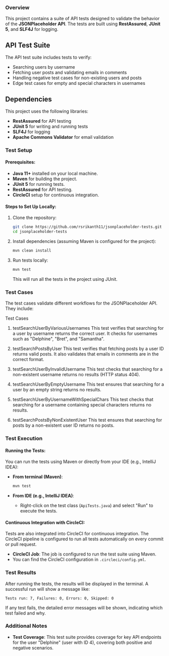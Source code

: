 ### **Overview**
This project contains a suite of API tests designed to validate the behavior of the **JSONPlaceholder API**. The tests are built using **RestAssured**, **JUnit 5**, and **SLF4J** for logging.

## API Test Suite

The API test suite includes tests to verify:
- Searching users by username
- Fetching user posts and validating emails in comments
- Handling negative test cases for non-existing users and posts
- Edge test cases for empty and special characters in usernames

## Dependencies

This project uses the following libraries:

- **RestAssured** for API testing
- **JUnit 5** for writing and running tests
- **SLF4J** for logging
- **Apache Commons Validator** for email validation

### **Test Setup**
#### Prerequisites:
- **Java 11+** installed on your local machine.
- **Maven** for building the project.
- **JUnit 5** for running tests.
- **RestAssured** for API testing.
- **CircleCI** setup for continuous integration.

#### Steps to Set Up Locally:
1. Clone the repository:
   ```bash
   git clone https://github.com/rsrikanth11/jsonplaceholder-tests.git
   cd jsonplaceholder-tests
   ```

2. Install dependencies (assuming Maven is configured for the project):
   ```bash
   mvn clean install
   ```

3. Run tests locally:
   ```bash
   mvn test
   ```

   This will run all the tests in the project using JUnit.

### **Test Cases**
The test cases validate different workflows for the JSONPlaceholder API. They include:

Test Cases
1. testSearchUserByVariousUsernames
This test verifies that searching for a user by username returns the correct user. It checks for usernames such as "Delphine", "Bret", and "Samantha".

2. testSearchPostsByUser
This test verifies that fetching posts by a user ID returns valid posts. It also validates that emails in comments are in the correct format.

3. testSearchUserByInvalidUsername
This test checks that searching for a non-existent username returns no results (HTTP status 404).

4. testSearchUserByEmptyUsername
This test ensures that searching for a user by an empty string returns no results.

5. testSearchUserByUsernameWithSpecialChars
This test checks that searching for a username containing special characters returns no results.

6. testSearchPostsByNonExistentUser
This test ensures that searching for posts by a non-existent user ID returns no posts.


### **Test Execution**
#### Running the Tests:
You can run the tests using Maven or directly from your IDE (e.g., IntelliJ IDEA):
- **From terminal (Maven)**:
  ```bash
  mvn test
  ```

- **From IDE (e.g., IntelliJ IDEA)**:
  - Right-click on the test class (`ApiTests.java`) and select "Run" to execute the tests.

#### Continuous Integration with CircleCI:
Tests are also integrated into CircleCI for continuous integration. The CircleCI pipeline is configured to run all tests automatically on every commit or pull request.

- **CircleCI Job**: The job is configured to run the test suite using Maven.
- You can find the CircleCI configuration in `.circleci/config.yml`.

### **Test Results**
After running the tests, the results will be displayed in the terminal. A successful run will show a message like:
```
Tests run: 7, Failures: 0, Errors: 0, Skipped: 0
```

If any test fails, the detailed error messages will be shown, indicating which test failed and why.

### **Additional Notes**
- **Test Coverage**: This test suite provides coverage for key API endpoints for the user "Delphine" (user with ID 4), covering both positive and negative scenarios.

